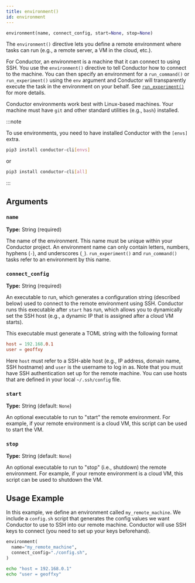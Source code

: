 ```yaml
---
title: environment()
id: environment
---
```


```python
environment(name, connect_config, start=None, stop=None)
```

The `environment()` directive lets you define a remote environment where tasks
can run (e.g., a remote server, a VM in the cloud, etc.).

For Conductor, an environment is a machine that it can connect to using SSH. You
use the `environment()` directive to tell Conductor how to connect to the
machine. You can then specify an environment for a `run_command()` or
`run_experiment()` using the `env` argument and Conductor will transparently
execute the task in the environment on your behalf. See
[`run_experiment()`](task-types/run-experiment.md#env) for more details.

Conductor environments work best with Linux-based machines. Your machine must
have `git` and other standard utilities (e.g., `bash`) installed.

:::note

To use environments, you need to have installed Conductor with the `[envs]`
extra.

```bash
pip3 install conductor-cli[envs]
```

or

```bash
pip3 install conductor-cli[all]
```

:::

## Arguments

### `name`

**Type:** String (required)

The name of the environment. This name must be unique within your Conductor
project. An environment name can only contain letters, numbers, hyphens (`-`),
and underscores (`_`). `run_experiment()` and `run_command()` tasks refer to an
environment by this name.

### `connect_config`

**Type:** String (required)

An executable to run, which generates a configuration string (described below)
used to connect to the remote environment using SSH. Conductor runs this
executable after `start` has run, which allows you to dynamically set the SSH
host (e.g., a dynamic IP that is assigned after a cloud VM starts).

This executable must generate a TOML string with the following format

```toml title="Example generated configuration"
host = 192.168.0.1
user = geoffxy
```

Here `host` must refer to a SSH-able host (e.g., IP address, domain name, SSH
hostname) and `user` is the username to log in as. Note that you must have SSH
authentication set up for the remote machine. You can use hosts that are defined
in your local `~/.ssh/config` file.

### `start`

**Type:** String (default: `None`)

An optional executable to run to "start" the remote environment. For example, if
your remote environment is a cloud VM, this script can be used to start the VM.

### `stop`

**Type:** String (default: `None`)

An optional executable to run to "stop" (i.e., shutdown) the remote environment.
For example, if your remote environment is a cloud VM, this script can be used
to shutdown the VM.

## Usage Example

In this example, we define an environment called `my_remote_machine`. We include
a `config.sh` script that generates the config values we want Conductor to use
to SSH into our remote machine. Conductor will use SSH keys to connect (you need
to set up your keys beforehand).

```python
environment(
  name="my_remote_machine",
  connect_config="./config.sh",
)
```

```bash title="config.sh"
echo "host = 192.168.0.1"
echo "user = geoffxy"
```
